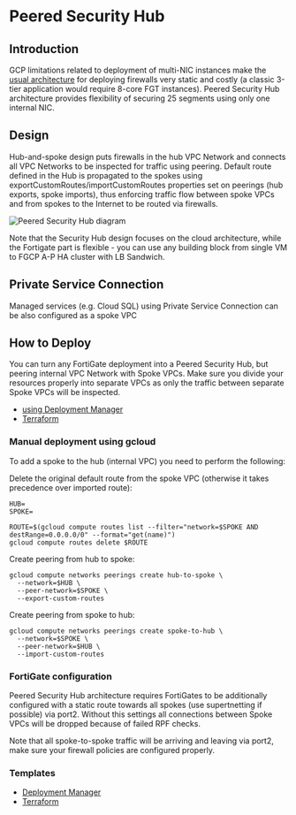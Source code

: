 # Peered Security Hub

## Introduction
GCP limitations related to deployment of multi-NIC instances make the [usual architecture](https://cloud.google.com/solutions/best-practices-vpc-design#multi-nic) for deploying firewalls very static and costly (a classic 3-tier application would require 8-core FGT instances). Peered Security Hub architecture provides flexibility of securing 25 segments using only one internal NIC.

## Design
Hub-and-spoke design puts firewalls in the hub VPC Network and connects all VPC Networks to be inspected for traffic using peering. Default route defined in the Hub is propagated to the spokes using exportCustomRoutes/importCustomRoutes properties set on peerings (hub exports, spoke imports), thus enforcing traffic flow between spoke VPCs and from spokes to the Internet to be routed via firewalls.

![Peered Security Hub diagram](https://lucid.app/publicSegments/view/cdc1dc90-2ab4-4488-841a-92e2795ea630/image.png)

Note that the Security Hub design focuses on the cloud architecture, while the Fortigate part is flexible - you can use any building block from single VM to FGCP A-P HA cluster with LB Sandwich.

## Private Service Connection
Managed services (e.g. Cloud SQL) using Private Service Connection can be also configured as a spoke VPC

## How to Deploy
You can turn any FortiGate deployment into a Peered Security Hub, but peering internal VPC Network with Spoke VPCs. Make sure you divide your resources properly into separate VPCs as only the traffic between separate Spoke VPCs will be inspected.

- [using Deployment Manager](deployment-manager/)
- [Terraform](terraform/)

### Manual deployment using gcloud
To add a spoke to the hub (internal VPC) you need to perform the following:

Delete the original default route from the spoke VPC (otherwise it takes precedence over imported route):
```
HUB=
SPOKE=

ROUTE=$(gcloud compute routes list --filter="network=$SPOKE AND destRange=0.0.0.0/0" --format="get(name)")
gcloud compute routes delete $ROUTE
```

Create peering from hub to spoke:
```
gcloud compute networks peerings create hub-to-spoke \
  --network=$HUB \
  --peer-network=$SPOKE \
  --export-custom-routes
```

Create peering from spoke to hub:
```
gcloud compute networks peerings create spoke-to-hub \
  --network=$SPOKE \
  --peer-network=$HUB \
  --import-custom-routes
```


### FortiGate configuration
Peered Security Hub architecture requires FortiGates to be additionally configured with a static route towards all spokes (use supertnetting if possible) via port2. Without this settings all connections between Spoke VPCs will be dropped because of failed RPF checks.

Note that all spoke-to-spoke traffic will be arriving and leaving via port2, make sure your firewall policies are configured properly.

### Templates
- [Deployment Manager](deployment-manager/)
- [Terraform](terraform/)
